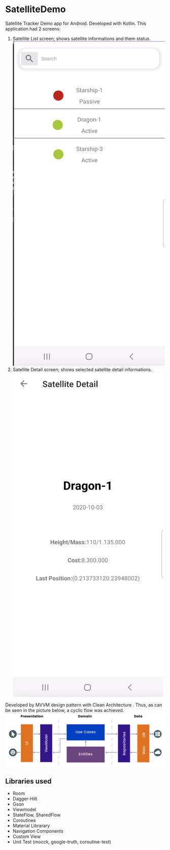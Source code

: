 # SatelliteDemo

Satellite Tracker Demo  app for Android. Developed with Kotlin.
This application had 2 screens:
  1) Satellite List screen; shows satellite informations and them status.
  ![](/ScreenShots/Screen%20Shot%202022-02-21%20at%2000.04.54.png)
  2) Satellite Detail screen; shows selected satellite detail informations.
  ![](/ScreenShots/Screen%20Shot%202022-02-21%20at%2000.05.06.png)

Developed by MVVM design pattern with Clean Architecture . Thus, as can be seen in the picture below, a cyclic flow was achieved.
![](/mvvm-clean-arch.png)

## Libraries used

- Room
- Dagger-Hilt
- Gson
- Viewmodel
- StateFlow, SharedFlow
- Coroutines
- Material Librarary
- Navigation Components
- Custom View
- Unit Test (mocck, google-truth, coroutine-test)
